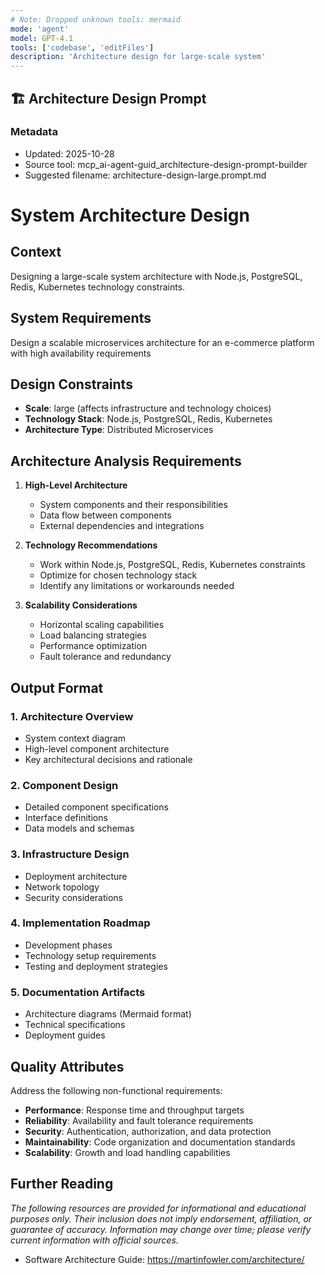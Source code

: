 ```yaml
---
# Note: Dropped unknown tools: mermaid
mode: 'agent'
model: GPT-4.1
tools: ['codebase', 'editFiles']
description: 'Architecture design for large-scale system'
---
```

## 🏗️ Architecture Design Prompt

### Metadata
- Updated: 2025-10-28
- Source tool: mcp_ai-agent-guid_architecture-design-prompt-builder
- Suggested filename: architecture-design-large.prompt.md

# System Architecture Design

## Context
Designing a large-scale system architecture with Node.js, PostgreSQL, Redis, Kubernetes technology constraints.

## System Requirements
Design a scalable microservices architecture for an e-commerce platform with high availability requirements

## Design Constraints
- **Scale**: large (affects infrastructure and technology choices)
- **Technology Stack**: Node.js, PostgreSQL, Redis, Kubernetes
- **Architecture Type**: Distributed Microservices

## Architecture Analysis Requirements

1. **High-Level Architecture**
   - System components and their responsibilities
   - Data flow between components
   - External dependencies and integrations

2. **Technology Recommendations**
   - Work within Node.js, PostgreSQL, Redis, Kubernetes constraints
   - Optimize for chosen technology stack
   - Identify any limitations or workarounds needed

3. **Scalability Considerations**
   - Horizontal scaling capabilities
   - Load balancing strategies
   - Performance optimization
   - Fault tolerance and redundancy

## Output Format

### 1. Architecture Overview
- System context diagram
- High-level component architecture
- Key architectural decisions and rationale

### 2. Component Design
- Detailed component specifications
- Interface definitions
- Data models and schemas

### 3. Infrastructure Design
- Deployment architecture
- Network topology
- Security considerations

### 4. Implementation Roadmap
- Development phases
- Technology setup requirements
- Testing and deployment strategies

### 5. Documentation Artifacts
- Architecture diagrams (Mermaid format)
- Technical specifications
- Deployment guides

## Quality Attributes
Address the following non-functional requirements:
- **Performance**: Response time and throughput targets
- **Reliability**: Availability and fault tolerance requirements
- **Security**: Authentication, authorization, and data protection
- **Maintainability**: Code organization and documentation standards
- **Scalability**: Growth and load handling capabilities

## Further Reading

*The following resources are provided for informational and educational purposes only. Their inclusion does not imply endorsement, affiliation, or guarantee of accuracy. Information may change over time; please verify current information with official sources.*

- Software Architecture Guide: https://martinfowler.com/architecture/


